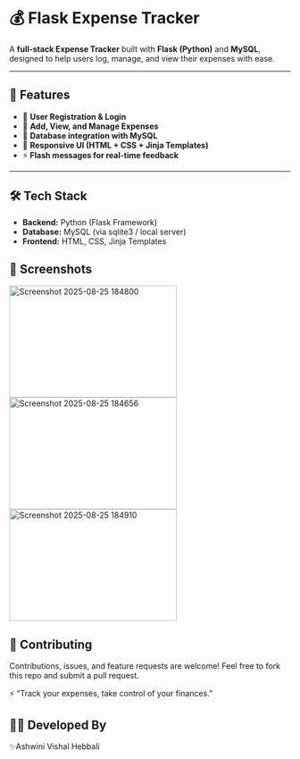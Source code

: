 # 💰 Flask Expense Tracker  

A **full-stack Expense Tracker** built with **Flask (Python)** and **MySQL**, designed to help users log, manage, and view their expenses with ease.  

---

## 🚀 Features  
- 🔐 **User Registration & Login**  
- 📝 **Add, View, and Manage Expenses**  
- 💾 **Database integration with MySQL**  
- 🎨 **Responsive UI (HTML + CSS + Jinja Templates)**  
- ⚡ **Flash messages for real-time feedback**  

---

## 🛠️ Tech Stack  
- **Backend:** Python (Flask Framework)  
- **Database:** MySQL (via sqlite3 / local server)  
- **Frontend:** HTML, CSS, Jinja Templates

## 📸 Screenshots
<img width="300" height="200" alt="Screenshot 2025-08-25 184800" src="https://github.com/user-attachments/assets/c9f7f6b2-37e6-46b7-bf66-1ffcd7eddf0b" />
<img width="300" height="200" alt="Screenshot 2025-08-25 184656" src="https://github.com/user-attachments/assets/763dcdcc-01a9-48cf-9e66-521087d9b552" />
<img width="300" height="200" alt="Screenshot 2025-08-25 184910" src="https://github.com/user-attachments/assets/991e8d5c-bbec-428e-87ad-12da000cf1ba" />

## 🤝 Contributing

Contributions, issues, and feature requests are welcome!
Feel free to fork this repo and submit a pull request.

⚡ “Track your expenses, take control of your finances.”

## 👩‍💻 Developed By  
✨Ashwini Vishal Hebbali
